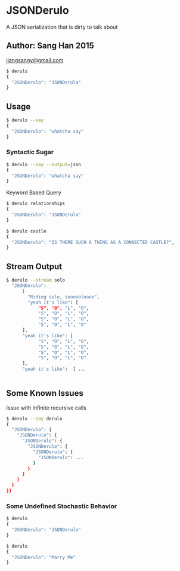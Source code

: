 # JSONDerulo
A JSON serialization that is dirty to talk about

## Author: Sang Han 2015
jjangsangy@gmail.com

```sh
$ derulo
{
  "JSONDerulo": "JSONDerulo"
}
```

## Usage

```sh
$ derulo --say
{
  "JSONDerulo": "whatcha say"
}
```

### Syntactic Sugar

```sh
$ derulo --say --output=json
{
  "JSONDerulo": "whatcha say"
}
```

Keyword Based Query

```sh
$ derulo relationships
{
  "JSONDerulo": "JSONDerulo"
}
```

```sh
$ derulo castle
{
  "JSONDerulo": "IS THERE SUCH A THING AS A CONNECTED CASTLE?",
}

```

## Stream Output
```sh
$ derulo --stream solo
  "JSONDerulo": 
      [
        "Riding solo, soooooloooo",
        "yeah it's like": [
            "S", "O", "L", "O",
            "S", "O", "L", "O",
            "S", "O", "L", "O",
            "S", "O", "L", "O"
      ],
      "yeah it's like": [
            "S", "O", "L", "O",
            "S", "O", "L", "O",
            "S", "O", "L", "O",
            "S", "O", "L", "O"
      ],
      "yeah it's like":  [ ...
      

```


## Some Known Issues

Issue with Infinite recursive calls

```sh
$ derulo --say derulo
{
  "JSONDerulo": {
    "JSONDerulo": {
      "JSONDerulo": {
        "JSONDerulo": {
          "JSONDerulo": {
            "JSONDerulo": ...
          }
        }
      }
    }
  }
}}
```

### Some Undefined Stochastic Behavior

``` sh
$ derulo
{
  "JSONDerulo": "JSONDerulo"
}
```

``` sh
$ derulo
{
  "JSONDerulo": "Marry Me"
}
```
